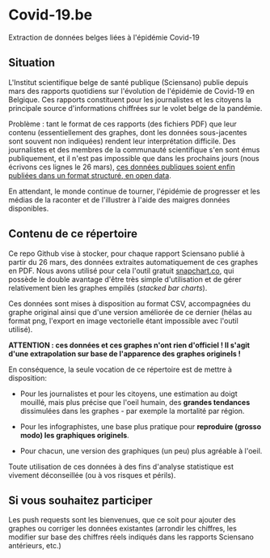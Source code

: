 # Covid-19.be
 Extraction de données belges liées à l'épidémie Covid-19
 
 ## Situation
 
 L'Institut scientifique belge de santé publique (Sciensano) publie depuis mars des rapports quotidiens sur l'évolution de l'épidémie de Covid-19 en Belgique. Ces rapports constituent pour les journalistes et les citoyens la principale source d'informations chiffrées sur le volet belge de la pandémie.
 
Problème : tant le format de ces rapports (des fichiers PDF) que leur contenu (essentiellement des graphes, dont les données sous-jacentes sont souvent non indiquées) rendent leur interprétation difficile. Des journalistes et des membres de la communauté scientifique s'en sont émus publiquement, et il n'est pas impossible que dans les prochains jours (nous écrivons ces lignes le 26 mars), [ces données publiques soient enfin publiées dans un format structuré, en open data](https://www.rtbf.be/info/belgique/detail_quand-le-federal-refuse-d-ouvrir-les-donnees-sur-l-epidemie-de-coronavirus-un-probleme-majeur-qui-retarde-les-scientifiques?id=10466339). 

En attendant, le monde continue de tourner, l'épidémie de progresser et les médias de la raconter et de l'illustrer à l'aide des maigres données disponibles.

## Contenu de ce répertoire

Ce repo Github vise à stocker, pour chaque rapport Sciensano publié à partir du 26 mars, des données extraites automatiquement de ces graphes en PDF. Nous avons utilisé pour cela l'outil gratuit [snapchart.co](https://www.snapchart.co/), qui possède le double avantage d'être très simple d'utilisation et de gérer relativement bien les graphes empilés (*stacked bar charts*).

Ces données sont mises à disposition au format CSV, accompagnées du graphe original ainsi que d'une version améliorée de ce dernier (hélas au format png, l'export en image vectorielle étant impossible avec l'outil utilisé).

**ATTENTION : ces données et ces graphes n'ont rien d'officiel ! Il s'agit d'une extrapolation sur base de l'apparence des graphes originels !** 

En conséquence, la seule vocation de ce répertoire est de mettre à disposition:

- Pour les journalistes et pour les citoyens, une estimation au doigt mouillé, mais plus précise que l'oeil humain, des **grandes tendances** dissimulées dans les graphes - par exemple la mortalité par région.

- Pour les infographistes, une base plus pratique pour **reproduire (grosso modo) les graphiques originels**.

- Pour chacun, une version des graphiques (un peu) plus agréable à l'oeil.

Toute utilisation de ces données à des fins d'analyse statistique est vivement déconseillée (ou à vos risques et périls).

## Si vous souhaitez participer

Les push requests sont les bienvenues, que ce soit pour ajouter des graphes ou corriger les données existantes (arrondir les chiffres, les modifier sur base des chiffres réels indiqués dans les rapports Sciensano antérieurs, etc.)
